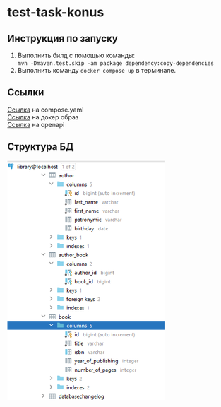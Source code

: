 ﻿# test-task-konus

## Инструкция по запуску  

1. Выполнить билд с помощью команды:  
`mvn -Dmaven.test.skip -am package dependency:copy-dependencies`  
2. Выполнить команду `docker compose up` в терминале.  
## Ссылки  
[Ссылка](https://github.com/Prohkit/test-task-konus/blob/dev/compose.yaml) на compose.yaml  
[Ссылка](https://github.com/Prohkit/test-task-konus/pkgs/container/test-task-konus%2Ftest-task-konus) на докер образ  
[Ссылка](https://github.com/Prohkit/test-task-konus/blob/dev/openapi.yaml) на openapi

## Структура БД
![img.png](img.png)
